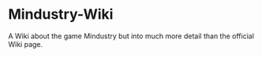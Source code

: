 # Mindustry-Wiki
A Wiki about the game Mindustry but into much more detail than the official Wiki page.
